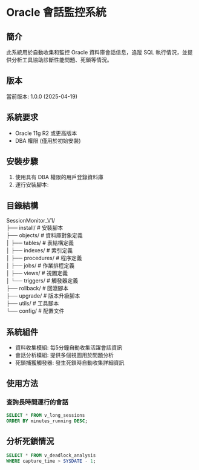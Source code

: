 # Oracle 會話監控系統

## 簡介
此系統用於自動收集和監控 Oracle 資料庫會話信息，追蹤 SQL 執行情況，並提供分析工具協助診斷性能問題、死鎖等情況。

## 版本
當前版本: 1.0.0 (2025-04-19)

## 系統要求
- Oracle 11g R2 或更高版本
- DBA 權限 (僅用於初始安裝)

## 安裝步驟
1. 使用具有 DBA 權限的用戶登錄資料庫
2. 運行安裝腳本:

## 目錄結構  
SessionMonitor_V1/  
├── install/              # 安裝腳本  
├── objects/              # 資料庫對象定義  
│   ├── tables/           # 表結構定義  
│   ├── indexes/          # 索引定義  
│   ├── procedures/       # 程序定義    
│   ├── jobs/             # 作業排程定義  
│   ├── views/            # 視圖定義  
│   └── triggers/         # 觸發器定義  
├── rollback/             # 回滾腳本  
├── upgrade/              # 版本升級腳本  
├── utils/                # 工具腳本  
└── config/               # 配置文件  

## 系統組件
- 資料收集模組: 每5分鐘自動收集活躍會話資訊  
- 會話分析模組: 提供多個視圖用於問題分析  
- 死鎖捕獲觸發器: 發生死鎖時自動收集詳細資訊  

## 使用方法  
### 查詢長時間運行的會話  
```sql
SELECT * FROM v_long_sessions
ORDER BY minutes_running DESC;
```

##  分析死鎖情況  
```sql
SELECT * FROM v_deadlock_analysis
WHERE capture_time > SYSDATE - 1;
```